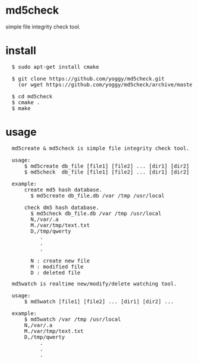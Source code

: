 md5check
======================
simple file integrity check tool.

install
======================
<pre>
  $ sudo apt-get install cmake

  $ git clone https://github.com/yoggy/md5check.git
    (or wget https://github.com/yoggy/md5check/archive/master.zip)

  $ cd md5check
  $ cmake .
  $ make
</pre>

usage
======================
<pre>
  md5create & md5check is simple file integrity check tool.

  usage:
      $ md5create db_file [file1] [file2] ... [dir1] [dir2] ...
      $ md5check  db_file [file1] [file2] ... [dir1] [dir2] ...
      
  example:
      create md5 hash database.
        $ md5create db_file.db /var /tmp /usr/local

      check dm5 hash database.
        $ md5check db_file.db /var /tmp /usr/local
        N,/var/.a
        M./var/tmp/text.txt
        D,/tmp/qwerty
           .
           .
           .

        N : create new file
        M : modified file
        D : deleted file
</pre>

<pre>
  md5watch is realtime new/modify/delete watching tool.

  usage:
      $ md5watch [file1] [file2] ... [dir1] [dir2] ...

  example:
      $ md5watch /var /tmp /usr/local
      N,/var/.a
      M./var/tmp/text.txt
      D,/tmp/qwerty
           .
           .
           .
</pre>
